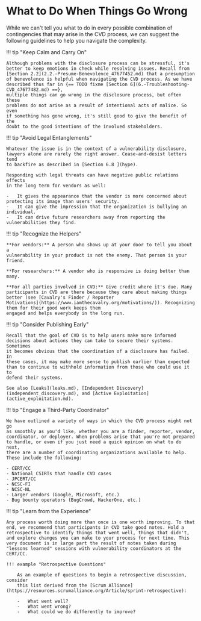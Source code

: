 # What to Do When Things Go Wrong

While we can't tell you what to do in every possible combination of
contingencies that may arise in the CVD process, we can suggest the
following guidelines to help you navigate the complexity.

!!! tip "Keep Calm and Carry On"

    Although problems with the disclosure process can be stressful, it's
    better to keep emotions in check while resolving issues. Recall from
    [Section 2.2](2.2.-Presume-Benevolence_47677452.md) that a presumption
    of benevolence is helpful when navigating the CVD process. As we have
    described thus far in {== TODO fixme [Section 6](6.-Troubleshooting-CVD_47677482.md) ==},
    multiple things can go wrong in the disclosure process, but often these
    problems do not arise as a result of intentional acts of malice. So even
    if something has gone wrong, it's still good to give the benefit of the
    doubt to the good intentions of the involved stakeholders.

!!! tip "Avoid Legal Entanglements"

    Whatever the issue is in the context of a vulnerability disclosure,
    lawyers alone are rarely the right answer. Cease-and-desist letters tend
    to backfire as described in [Section 6.8 ](hype).
    
    Responding with legal threats can have negative public relations effects
    in the long term for vendors as well:

    -   It gives the appearance that the vendor is more concerned about protecting its image than users' security.
    -   It can give the impression that the organization is bullying an individual.
    -   It can drive future researchers away from reporting the vulnerabilities they find.

!!! tip "Recognize the Helpers"

    **For vendors:** A person who shows up at your door to tell you about a
    vulnerability in your product is not the enemy. That person is your
    friend.

    **For researchers:** A vendor who is responsive is doing better than many.
    
    **For all parties involved in CVD:** Give credit where it's due. Many
    participants in CVD are there because they care about making things
    better (see [Cavalry's Finder / Reporter
    Motivations](https://www.iamthecavalry.org/motivations/)). Recognizing them for their good work keeps them
    engaged and helps everybody in the long run.

!!! tip "Consider Publishing Early"

    Recall that the goal of CVD is to help users make more informed
    decisions about actions they can take to secure their systems. Sometimes
    it becomes obvious that the coordination of a disclosure has failed. In
    these cases, it may make more sense to publish earlier than expected
    than to continue to withhold information from those who could use it to
    defend their systems.
    
    See also [Leaks](leaks.md), [Independent Discovery](independent_discovery.md), and [Active Exploitation](active_exploitation.md).


!!! tip "Engage a Third-Party Coordinator"

    We have outlined a variety of ways in which the CVD process might not go
    as smoothly as you'd like, whether you are a finder, reporter, vendor,
    coordinator, or deployer. When problems arise that you're not prepared
    to handle, or even if you just need a quick opinion on what to do next,
    there are a number of coordinating organizations available to help.
    These include the following:

    - CERT/CC
    - National CSIRTs that handle CVD cases
    - JPCERT/CC
    - NCSC-FI
    - NCSC-NL
    - Larger vendors (Google, Microsoft, etc.)
    - Bug bounty operators (BugCrowd, HackerOne, etc.)

!!! tip "Learn from the Experience"

    Any process worth doing more than once is one worth improving. To that
    end, we recommend that participants in CVD take good notes. Hold a
    retrospective to identify things that went well, things that didn't,
    and explore changes you can make to your process for next time. This
    very document is in large part the result of notes taken during
    "lessons learned" sessions with vulnerability coordinators at the
    CERT/CC.

    !!! example "Retrospective Questions"

        As an example of questions to begin a retrospective discussion, consider
        this list derived from the [Scrum Alliance](https://resources.scrumalliance.org/Article/sprint-retrospective):

        -   What went well?
        -   What went wrong?
        -   What could we do differently to improve?
    

